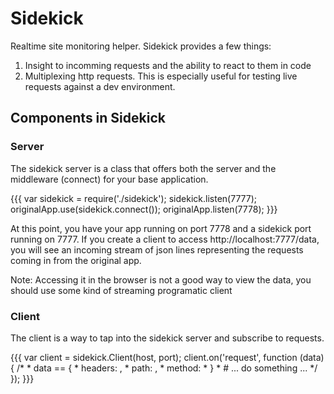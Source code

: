 # Sidekick

Realtime site monitoring helper. Sidekick provides a few things:

  1. Insight to incomming requests and the ability to react to them in code
  1. Multiplexing http requests.  This is especially useful for testing live requests against a dev environment.
     
## Components in Sidekick

### Server

The sidekick server is a class that offers both the server and the middleware (connect) for your base application.

{{{
  var sidekick = require('./sidekick');
  sidekick.listen(7777);
  originalApp.use(sidekick.connect());
  originalApp.listen(7778);
}}}

At this point, you have your app running on port 7778 and a sidekick port running on 7777.  If you create a client
to access http://localhost:7777/data, you will see an incoming stream of json lines representing the requests coming 
in from the original app. 

Note: Accessing it in the browser is not a good way to view the data, you should use some kind of streaming programatic
client


### Client

The client is a way to tap into the sidekick server and subscribe to requests.

{{{
  var client = sidekick.Client(host, port);
  client.on('request', function (data) {
    /*
     * data == {
     *   headers: <hash>,
     *   path: <string>,
     *   method: <integer>
     * }
     *
     # ... do something ... 
     */
  });
}}}


